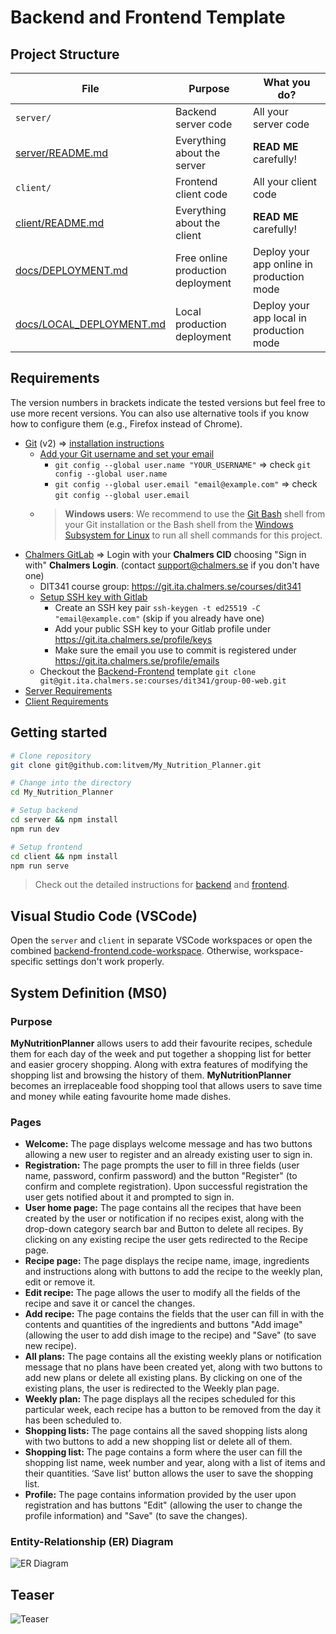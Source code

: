 # Backend and Frontend Template

## Project Structure

| File        | Purpose           | What you do?  |
| ------------- | ------------- | ----- |
| `server/` | Backend server code | All your server code |
| [server/README.md](server/README.md) | Everything about the server | **READ ME** carefully! |
| `client/` | Frontend client code | All your client code |
| [client/README.md](client/README.md) | Everything about the client | **READ ME** carefully! |
| [docs/DEPLOYMENT.md](docs/DEPLOYMENT.md) | Free online production deployment | Deploy your app online in production mode |
| [docs/LOCAL_DEPLOYMENT.md](docs/LOCAL_DEPLOYMENT.md) | Local production deployment | Deploy your app local in production mode |

## Requirements

The version numbers in brackets indicate the tested versions but feel free to use more recent versions.
You can also use alternative tools if you know how to configure them (e.g., Firefox instead of Chrome).

* [Git](https://git-scm.com/) (v2) => [installation instructions](https://www.atlassian.com/git/tutorials/install-git)
  * [Add your Git username and set your email](https://docs.gitlab.com/ce/gitlab-basics/start-using-git.html#add-your-git-username-and-set-your-email)
    * `git config --global user.name "YOUR_USERNAME"` => check `git config --global user.name`
    * `git config --global user.email "email@example.com"` => check `git config --global user.email`
  * > **Windows users**: We recommend to use the [Git Bash](https://www.atlassian.com/git/tutorials/git-bash) shell from your Git installation or the Bash shell from the [Windows Subsystem for Linux](https://docs.microsoft.com/en-us/windows/wsl/install-win10) to run all shell commands for this project.
* [Chalmers GitLab](https://git.ita.chalmers.se/) => Login with your **Chalmers CID** choosing "Sign in with" **Chalmers Login**. (contact [support@chalmers.se](mailto:support@chalmers.se) if you don't have one)
  * DIT341 course group: https://git.ita.chalmers.se/courses/dit341
  * [Setup SSH key with Gitlab](https://docs.gitlab.com/ee/ssh/)
    * Create an SSH key pair `ssh-keygen -t ed25519 -C "email@example.com"` (skip if you already have one)
    * Add your public SSH key to your Gitlab profile under https://git.ita.chalmers.se/profile/keys
    * Make sure the email you use to commit is registered under https://git.ita.chalmers.se/profile/emails
  * Checkout the [Backend-Frontend](https://git.ita.chalmers.se/courses/dit341/group-00-web) template `git clone git@git.ita.chalmers.se:courses/dit341/group-00-web.git`
* [Server Requirements](./server/README.md#Requirements)
* [Client Requirements](./client/README.md#Requirements)

## Getting started

```bash
# Clone repository
git clone git@github.com:litvem/My_Nutrition_Planner.git

# Change into the directory
cd My_Nutrition_Planner

# Setup backend
cd server && npm install
npm run dev

# Setup frontend
cd client && npm install
npm run serve
```

> Check out the detailed instructions for [backend](./server/README.md) and [frontend](./client/README.md).

## Visual Studio Code (VSCode)

Open the `server` and `client` in separate VSCode workspaces or open the combined [backend-frontend.code-workspace](./backend-frontend.code-workspace). Otherwise, workspace-specific settings don't work properly.

## System Definition (MS0)

### Purpose

**MyNutritionPlanner** allows users to add their favourite recipes, schedule them for each day of the week and put together a shopping list for better and easier grocery shopping. Along with extra features of modifying the shopping list and browsing the history of them.  **MyNutritionPlanner** becomes an irreplaceable food shopping tool that allows users to save time and money while eating favourite home made dishes.


### Pages

* **Welcome:** The page displays welcome message and has two buttons allowing a new user to register and an already existing user to sign in.
* **Registration:** The page prompts the user to fill in three fields (user name, password, confirm password) and the button "Register" (to confirm and complete registration). Upon successful registration the user gets notified about it and prompted to sign in.
* **User home page:** The page contains all the recipes that have been created by the user or notification if no recipes exist, along with the drop-down category search bar and Button to delete all recipes. By clicking on any existing recipe the user gets redirected to the Recipe page.
* **Recipe page:** The page displays the recipe name, image, ingredients and instructions along with buttons to add the recipe to the weekly plan, edit or remove it.
* **Edit recipe:** The page allows the user to modify all the fields of the recipe and save it or cancel the changes.
* **Add recipe:** The page contains the fields that the user can fill in with the contents and quantities of the ingredients and buttons "Add image" (allowing the user to add dish image to the recipe) and "Save" (to save new recipe).
* **All plans:** The page contains all the existing weekly plans or notification message that no plans have been created yet, along with two buttons to add new plans or delete all existing plans. By clicking on one of the existing plans, the user is redirected to the Weekly plan page.
* **Weekly plan:** The page displays all the recipes scheduled for this particular week, each recipe has a button to be removed from the day it has been scheduled to.
* **Shopping lists:** The page contains all the saved shopping lists along with two buttons to add a new shopping list or delete all of them.
* **Shopping list:** The page contains a form where the user can fill the shopping list name, week number and year, along with a list of items and their quantities. ‘Save list’ button allows the user to save the shopping list.
* **Profile:** The page contains information provided by the user upon registration and has buttons "Edit" (allowing the user to change the profile information) and "Save" (to save the changes).


### Entity-Relationship (ER) Diagram

![ER Diagram](./images/er_diagram.png)

## Teaser

![Teaser](./images/teaser.png)
